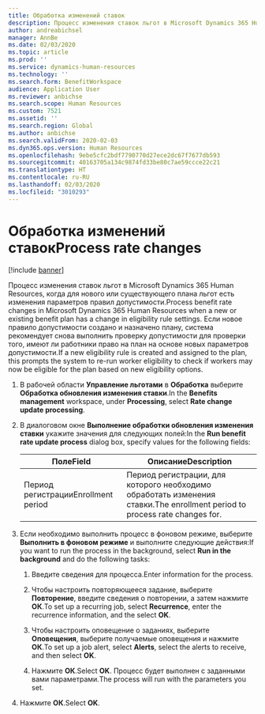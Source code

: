 ```yaml
---
title: Обработка изменений ставок
description: Процесс изменения ставок льгот в Microsoft Dynamics 365 Human Resources, когда для нового или существующего плана льгот есть изменения параметров правил допустимости.
author: andreabichsel
manager: AnnBe
ms.date: 02/03/2020
ms.topic: article
ms.prod: ''
ms.service: dynamics-human-resources
ms.technology: ''
ms.search.form: BenefitWorkspace
audience: Application User
ms.reviewer: anbichse
ms.search.scope: Human Resources
ms.custom: 7521
ms.assetid: ''
ms.search.region: Global
ms.author: anbichse
ms.search.validFrom: 2020-02-03
ms.dyn365.ops.version: Human Resources
ms.openlocfilehash: 9ebe5cfc2bdf7790770d27ece2dc67f7677db593
ms.sourcegitcommit: 40163705a134c9874fd33be80c7ae59ccce22c21
ms.translationtype: HT
ms.contentlocale: ru-RU
ms.lasthandoff: 02/03/2020
ms.locfileid: "3010293"
---
```

# <a name="process-rate-changes"></a><span data-ttu-id="3c685-103">Обработка изменений ставок</span><span class="sxs-lookup"><span data-stu-id="3c685-103">Process rate changes</span></span>

[!include [banner](includes/preview-feature.md)]

<span data-ttu-id="3c685-104">Процесс изменения ставок льгот в Microsoft Dynamics 365 Human Resources, когда для нового или существующего плана льгот есть изменения параметров правил допустимости.</span><span class="sxs-lookup"><span data-stu-id="3c685-104">Process benefit rate changes in Microsoft Dynamics 365 Human Resources when a new or existing benefit plan has a change in eligibility rule settings.</span></span> <span data-ttu-id="3c685-105">Если новое правило допустимости создано и назначено плану, система рекомендует снова выполнить проверку допустимости для проверки того, имеют ли работники право на план на основе новых параметров допустимости.</span><span class="sxs-lookup"><span data-stu-id="3c685-105">If a new eligibility rule is created and assigned to the plan, this prompts the system to re-run worker eligibility to check if workers may now be eligible for the plan based on new eligibility options.</span></span> 

1. <span data-ttu-id="3c685-106">В рабочей области **Управление льготами** в **Обработка** выберите **Обработка обновления изменения ставки**.</span><span class="sxs-lookup"><span data-stu-id="3c685-106">In the **Benefits management** workspace, under **Processing**, select **Rate change update processing**.</span></span>

2. <span data-ttu-id="3c685-107">В диалоговом окне **Выполнение обработки обновления изменения ставки** укажите значения для следующих полей:</span><span class="sxs-lookup"><span data-stu-id="3c685-107">In the **Run benefit rate update process** dialog box, specify values for the following fields:</span></span>

   | <span data-ttu-id="3c685-108">Поле</span><span class="sxs-lookup"><span data-stu-id="3c685-108">Field</span></span> | <span data-ttu-id="3c685-109">Описание</span><span class="sxs-lookup"><span data-stu-id="3c685-109">Description</span></span> |
   | --- | --- |
   | <span data-ttu-id="3c685-110">Период регистрации</span><span class="sxs-lookup"><span data-stu-id="3c685-110">Enrollment period</span></span> | <span data-ttu-id="3c685-111">Период регистрации, для которого необходимо обработать изменения ставки.</span><span class="sxs-lookup"><span data-stu-id="3c685-111">The enrollment period to process rate changes for.</span></span> |

3. <span data-ttu-id="3c685-112">Если необходимо выполнить процесс в фоновом режиме, выберите **Выполнить в фоновом режиме** и выполните следующие действия:</span><span class="sxs-lookup"><span data-stu-id="3c685-112">If you want to run the process in the background, select **Run in the background** and do the following tasks:</span></span>

   1. <span data-ttu-id="3c685-113">Введите сведения для процесса.</span><span class="sxs-lookup"><span data-stu-id="3c685-113">Enter information for the process.</span></span>

   2. <span data-ttu-id="3c685-114">Чтобы настроить повторяющееся задание, выберите **Повторение**, введите сведения о повторении, а затем нажмите **ОК**.</span><span class="sxs-lookup"><span data-stu-id="3c685-114">To set up a recurring job, select **Recurrence**, enter the recurrence information, and the select **OK**.</span></span>

   3. <span data-ttu-id="3c685-115">Чтобы настроить оповещение о заданиях, выберите **Оповещения**, выберите получаемые оповещения и нажмите **ОК**.</span><span class="sxs-lookup"><span data-stu-id="3c685-115">To set up a job alert, select **Alerts**, select the alerts to receive, and then select **OK**.</span></span>

   4. <span data-ttu-id="3c685-116">Нажмите **ОК**.</span><span class="sxs-lookup"><span data-stu-id="3c685-116">Select **OK**.</span></span> <span data-ttu-id="3c685-117">Процесс будет выполнен с заданными вами параметрами.</span><span class="sxs-lookup"><span data-stu-id="3c685-117">The process will run with the parameters you set.</span></span>

4. <span data-ttu-id="3c685-118">Нажмите **ОК**.</span><span class="sxs-lookup"><span data-stu-id="3c685-118">Select **OK**.</span></span>
